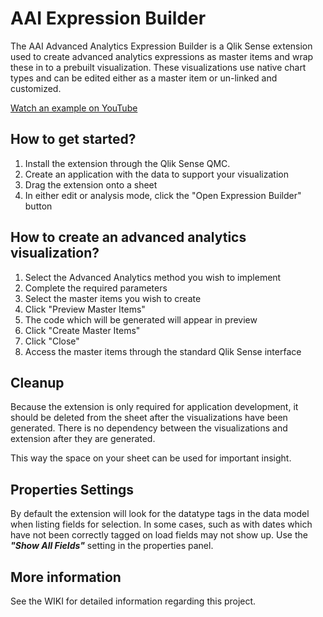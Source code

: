 # AAI Expression Builder
The AAI Advanced Analytics Expression Builder is a Qlik Sense extension used to create advanced analytics expressions as master items and wrap these in to a prebuilt visualization. These visualizations use native chart types and can be edited either as a master item or un-linked and customized.

[Watch an example on YouTube](https://www.youtube.com/watch?v=xw5sH7IKWco)

## How to get started?
1. Install the extension through the Qlik Sense QMC.
1. Create an application with the data to support your visualization
1. Drag the extension onto a sheet
1. In either edit or analysis mode, click the "Open Expression Builder" button

## How to create an advanced analytics visualization?
1. Select the Advanced Analytics method you wish to implement
1. Complete the required parameters
1. Select the master items you wish to create
1. Click "Preview Master Items"
1. The code which will be generated will appear in preview
1. Click "Create Master Items"
1. Click "Close"
1. Access the master items through the standard Qlik Sense interface

## Cleanup
Because the extension is only required for application development, it should be deleted from the sheet after the visualizations have been generated. There is no dependency between the visualizations and extension after they are generated.

This way the space on your sheet can be used for important insight.

## Properties Settings
By default the extension will look for the datatype tags in the data model when listing fields for selection. In some cases, such as with dates which have not been correctly tagged on load fields may not show up. Use the _**"Show All Fields"**_ setting in the properties panel.

## More information
See the WIKI for detailed information regarding this project.
